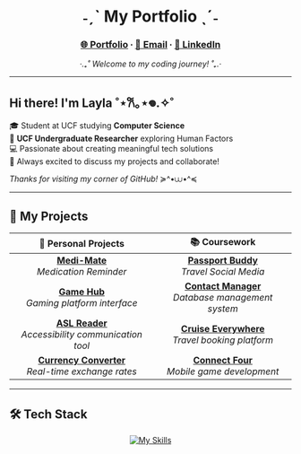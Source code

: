 <div align="center">

# ˗ˏˋ  My Portfolio  ˎˊ˗

### [🌐 Portfolio](https://github.com/cupidtiy) ∙ [📧 Email](mailto:info.laylale@gmail.com) ∙ [💼 LinkedIn](https://www.linkedin.com/in/laylale)

*‧.₊˚ Welcome to my coding journey! ˚₊.‧*

</div>

---

## Hi there! I'm Layla ˚⋆𐙚｡⋆𖦹.✧˚ 

🎓 Student at UCF studying **Computer Science**  
🔬 **UCF Undergraduate Researcher** exploring Human Factors  
💻 Passionate about creating meaningful tech solutions  
💬 Always excited to discuss my projects and collaborate!  

*Thanks for visiting my corner of GitHub!* ≽^•⩊•^≼

---

## 🚀 My Projects

<div align="center">

| 🌟 **Personal Projects** | 📚 **Coursework** |
|:-------------------------:|:-----------------:|
| **[Medi-Mate](https://github.com/cupidtiy/medi-mate.git)**<br/>*Medication Reminder* | **[Passport Buddy](https://github.com/Izaacapp/flutterrr)**<br/>*Travel Social Media* |
| **[Game Hub](https://github.com/cupidtiy/game-hub)**<br/>*Gaming platform interface* | **[Contact Manager](https://github.com/cupidtiy/POOSDsmall)**<br/>*Database management system* |
| **[ASL Reader](https://github.com/cupidtiy/asl-reader.git)**<br/>*Accessibility communication tool* | **[Cruise Everywhere](https://github.com/cupidtiy/Cruise-Everywhere)**<br/>*Travel booking platform* |
| **[Currency Converter](https://github.com/cupidtiy/currency-converter)**<br/>*Real-time exchange rates* | **[Connect Four](https://github.com/cupidtiy/CEN4360-mobile-software-development)**<br/>*Mobile game development* |

</div>

---

## 🛠️ Tech Stack

<div align="center">

[![My Skills](https://skillicons.dev/icons?i=typescript,javascript,unity,java,py,vscode,react,vite,nodejs,c,flutter,html,css,git)](https://skillicons.dev)

</div>

